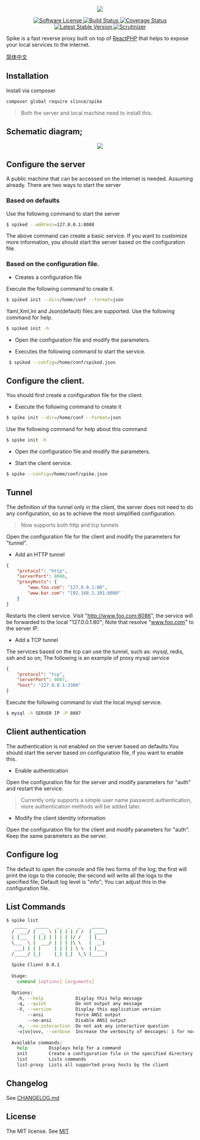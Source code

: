 <p align="center">
    <img src="https://raw.githubusercontent.com/slince/spike/master/resources/logo.png"/>
</p>

<p align="center">
    <a href="LICENSE" target="_blank">
        <img alt="Software License" src="https://img.shields.io/badge/license-MIT-brightgreen.svg?style=flat-square">
    </a>
    <a href="https://travis-ci.org/slince/spike">
        <img src="https://img.shields.io/travis/slince/spike/master.svg?style=flat-square" alt="Build Status">
    </a>
    <a href="https://codecov.io/github/slince/spike">
        <img src="https://img.shields.io/codecov/c/github/slince/spike.svg?style=flat-square" alt="Coverage Status">
    </a>
    <a href="https://packagist.org/packages/slince/spike">
        <img src="https://img.shields.io/packagist/v/slince/spike.svg?style=flat-square&amp;label=stable" alt="Latest Stable Version">
    </a>
    <a href="https://scrutinizer-ci.com/g/slince/spike/?branch=master">
        <img src="https://img.shields.io/scrutinizer/g/slince/spike.svg?style=flat-square" alt="Scrutinizer">
    </a>
</p>

Spike is a fast reverse proxy built on top of [ReactPHP](https://github.com/reactphp) that helps to expose your local services to the internet.

[简体中文](./README-zh_CN.md)

## Installation

Install via composer

```bash
composer global require slince/spike
```

> Both the server and local machine need to install this.

## Schematic diagram;

<p align="center">
    <img src="https://raw.githubusercontent.com/slince/spike/master/resources/diagram.png"/>
</p>

## Configure the server

A public machine that can be accessed on the internet is needed. Assuming already. There are two ways to start the server
 
### Based on defaults

Use the following command to start the server

```bash
$ spiked --address=127.0.0.1:8088
```

The above command can create a basic service. If you want to customize more information, you should start the server based on
the configuration file.

### Based on the configuration file.

- Creates a configuration file

Execute the following command to create it.

```bash
$ spiked init --dir=/home/conf --format=json
```

Yaml,Xml,Ini and Json(default) files are supported. Use the following command for help.


```bash
$ spiked init -h
```

- Open the configuration file and modify the parameters.

- Executes the following command to start the service.
 
```bash
 $ spiked --config=/home/conf/spiked.json
```

## Configure the client.

You should first create a configuration file for the client.

- Execute the following command to create it

```bash
$ spike init --dir=/home/conf --format=json
```
Use the following command for help about this command

```bash
$ spike init -h
```

- Open the configuration file and modify the parameters.

- Start the client service.
 
```bash
$ spike --config=/home/conf/spike.json
```


## Tunnel

The definition of the tunnel only in the client, the server does not need to do any configuration, so as to achieve the most simplified configuration.

> Now supports both http and tcp tunnels

Open the configuration file for the client and modify the parameters for "tunnel".
 
- Add an HTTP tunnel

```json
{
    "protocol": "http",
    "serverPort": 8086,
    "proxyHosts": {
        "www.foo.com": "127.0.0.1:80",
        "www.bar.com": "192.168.1.101:8080"
    }
}
```
Restarts the client service. Visit "http://www.foo.com:8086", the service will be forwarded to the local "127.0.0.1:80"; 
Note that resolve "www.foo.com" to the server IP.

- Add a TCP tunnel

The services based on the tcp can use the tunnel, such as: mysql, redis, ssh and so on; The following is an example of proxy mysql service

```json
{
    "protocol": "tcp",
    "serverPort": 8087,
    "host": "127.0.0.1:3306"
}
```

Execute the following command to visit the local mysql service.

```bash
$ mysql -h SERVER IP -P 8087
```

## Client authentication

The authentication is not enabled on the server based on defaults.You should start the server based on configuration file,
if you want to enable this.

- Enable authentication

Open the configuration file for the server and modify parameters for "auth" and restart the service.

> Currently only supports a simple user name password authentication, more authentication methods will be added later.

- Modify the client identity information

Open the configuration file for the client and modify parameters for "auth". Keep the same parameters as the server.


## Configure log

The default to open the console and file two forms of the log; the first will print the logs to the console; the second 
will write all the logs to the specified file;  Default log level is "info"; You can adjust this in the configuration file.

## List Commands

```bash
$ spike list
   _____   _____   _   _   _    _____
  /  ___/ |  _  \ | | | | / /  | ____|
  | |___  | |_| | | | | |/ /   | |__
  \___  \ |  ___/ | | | |\ \   |  __|
   ___| | | |     | | | | \ \  | |___
  /_____/ |_|     |_| |_|  \_\ |_____|
  
  Spike Client 0.0.1
  
  Usage:
    command [options] [arguments]
  
  Options:
    -h, --help            Display this help message
    -q, --quiet           Do not output any message
    -V, --version         Display this application version
        --ansi            Force ANSI output
        --no-ansi         Disable ANSI output
    -n, --no-interaction  Do not ask any interactive question
    -v|vv|vvv, --verbose  Increase the verbosity of messages: 1 for normal output, 2 for more verbose output and 3 for debug
  
  Available commands:
    help        Displays help for a command
    init        Create a configuration file in the specified directory
    list        Lists commands
    list-proxy  Lists all supported proxy hosts by the client
```

## Changelog

See [CHANGELOG.md](./CHANGELOG.md)

## License
 
The MIT license. See [MIT](https://opensource.org/licenses/MIT)